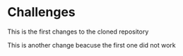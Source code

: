 # Challenges

This is the first changes to the cloned repository

This is another change beacuse the first one did not work
